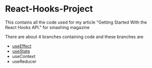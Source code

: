# React-Hooks-Project
This contains all the code used for my article "Getting Started With the React Hooks API." for smashing magazine

There are about 4 branches containing code and these branches are

* [useEffect](https://github.com/hacktivist123/React-Hooks-Project/tree/use-effect)
* [useState](https://github.com/hacktivist123/React-Hooks-Project/tree/use-state)
* useContext
* useReducer
